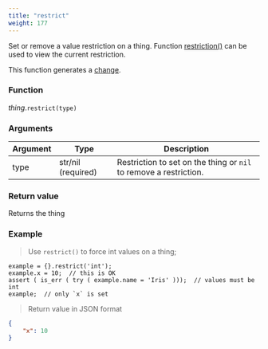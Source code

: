 ```yaml
---
title: "restrict"
weight: 177
---
```


Set or remove a value restriction on a thing. Function [restriction()](../restriction) can be used to view the current restriction.

This function generates a [change](../../../overview/changes).

### Function

*thing*.`restrict(type)`

### Arguments

Argument | Type | Description
-------- | ---- | -----------
type | str/nil (required) | Restriction to set on the thing or `nil` to remove a restriction.

### Return value

Returns the thing

### Example

> Use `restrict()` to force int values on a thing;

```thingsdb,json_response
example = {}.restrict('int');
example.x = 10;  // this is OK
assert ( is_err ( try ( example.name = 'Iris' )));  // values must be int
example;  // only `x` is set
```

> Return value in JSON format

```json
{
    "x": 10
}
```
